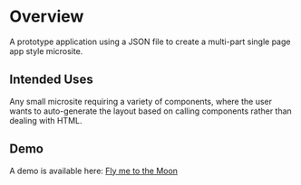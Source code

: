 # Overview

A prototype application using a JSON file to create a multi-part single page app style microsite.

## Intended Uses

Any small microsite requiring a variety of components, where the user wants to auto-generate the layout based on calling components rather than dealing with HTML.

## Demo

A demo is available here: [Fly me to the Moon](https://toughcompetent.com/fly-me-to-the-moon/)
